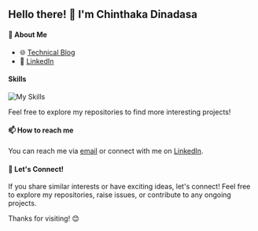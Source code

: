 ## Hello there! 👋 I'm Chinthaka Dinadasa

#### 🚀 About Me

- 🌐 [Technical Blog](https://javatodev.com/)
- 💼 [LinkedIn](https://www.linkedin.com/in/chinthakadinadasa/)

#### Skills

![My Skills](https://skillicons.dev/icons?i=aws,java,spring,nodejs,gradle,maven,ansible,rabbitmq,dynamodb,mysql,mongodb,elasticsearch,prometheus,git,github,gitlab,docker,bash,powershell,)

Feel free to explore my repositories to find more interesting projects!



#### 📫 How to reach me

You can reach me via [email](mailto:sendtoclabz@gmail.com) or connect with me on [LinkedIn](https://www.linkedin.com/in/chinthakadinadasa/).

#### 🤝 Let's Connect!

If you share similar interests or have exciting ideas, let's connect! Feel free to explore my repositories, raise issues, or contribute to any ongoing projects.

Thanks for visiting! 😊
